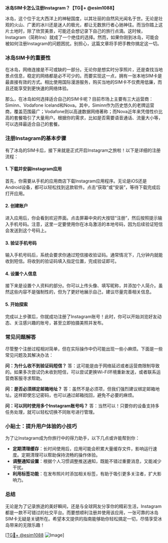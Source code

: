 **冰岛SIM卡怎么注册Instagram？【TG💪+ @esim1088】**

冰岛，这个位于北大西洋上的神秘国度，以其壮丽的自然风光闻名于世。无论是壮观的火山、广袤的冰川还是迷人的极光，都让无数旅行者心驰神往。而当你踏上这片土地时，除了欣赏美景，可能还会想记录下自己的旅行点滴。这时候，Instagram（简称Ins）就成了一个绝佳的选择。然而，如果你刚到冰岛，可能会被如何注册Instagram的问题困扰。别担心，这篇文章将手把手教你搞定这一切。

### 冰岛SIM卡的重要性

在冰岛，网络连接是不可或缺的一部分。无论你是想实时分享照片，还是查找当地景点信息，稳定的网络都是必不可少的。而要实现这一点，拥有一张本地SIM卡是最直接有效的方式。相比使用国际漫游服务，购买当地的SIM卡不仅费用低廉，而且还能享受到更快速的网络体验。

那么，在冰岛如何选择适合自己的SIM卡呢？目前市场上主要有三大运营商：Siminn、Vodafone Iceland和Nova。其中，Siminn作为历史悠久的老牌运营商，覆盖范围最广；Vodafone则以高速数据网络著称；而Nova近年来凭借性价比高的套餐吸引了大量用户。根据你的需求，比如是否需要语音通话、流量大小等，可以选择最适合自己的套餐。

### 注册Instagram的基本步骤

有了冰岛的SIM卡后，接下来就是正式开启Instagram之旅啦！以下是详细的注册流程：

#### 1. 下载并安装Instagram应用
首先，你需要从手机的应用商店下载Instagram应用程序。无论是iOS还是Android设备，都可以轻松找到这款软件。点击“获取”或“安装”，等待下载完成后打开应用。

#### 2. 创建账户
进入应用后，你会看到欢迎界面。点击屏幕中央的大按钮“注册”，然后按照提示输入手机号码。注意，这里一定要使用你在冰岛激活的本地号码，因为后续验证短信会发送到这个号码上。

#### 3. 验证手机号码
输入手机号码后，系统会要求你通过短信接收验证码。通常情况下，几分钟内就能收到短信。将收到的验证码填入指定位置，完成验证即可。

#### 4. 设置个人信息
接下来是设置个人资料的部分。你可以上传头像、填写昵称，并添加个人简介。虽然这些内容不是强制性的，但为了更好地展示自己，建议尽量完善相关信息。

#### 5. 开始探索
完成以上步骤后，你就成功注册了Instagram账号！此时，你可以开始浏览好友动态、关注感兴趣的账号，甚至立即拍摄美照并发布。

### 常见问题解答

尽管整个注册过程相对简单，但在实际操作中仍可能出现一些小麻烦。下面是一些常见问题及其解决办法：

**问：为什么收不到验证码短信？**
答：这可能是由于网络延迟或者运营商限制导致的。如果多次尝试仍未收到短信，可以尝试更换Wi-Fi环境重新发送，或者联系运营商客服寻求帮助。

**问：是否必须绑定邮箱地址？**
答：虽然不是必须项，但我们强烈建议绑定邮箱地址。这样即使忘记密码，也可以通过邮箱找回，避免不必要的麻烦。

**问：可以同时使用多个Instagram账号吗？**
答：当然可以！只要你的设备支持多任务处理，就可以轻松切换不同账号进行管理。

### 小贴士：提升用户体验的小技巧

为了让Instagram成为你旅行中的得力助手，以下几点或许能帮到你：

- **定期清理缓存**：长时间使用后，应用可能会积累大量缓存文件，影响运行速度。定期清理可以帮助保持流畅的操作体验。
- **调整通知设置**：根据个人习惯调整推送通知，既能不错过重要消息，又能减少干扰。
- **利用标签功能**：在发布照片时添加相关标签，有助于吸引更多关注者，扩大影响力。

### 总结

无论是为了记录旅途的美好瞬间，还是与全球网友分享你的精彩生活，Instagram都是一款不可错过的社交平台。而要想顺利注册并使用该应用，一张可靠的冰岛SIM卡无疑是关键所在。希望本文提供的指南能够助你轻松搞定一切，尽情享受冰岛带来的无限乐趣！

[[TG💪+ @esim1088](https://t.me/s/esim1088) ![Image](https://i.postimg.cc/4NQfJmqS/Snipaste-2025-05-13-00-14-12.png)]